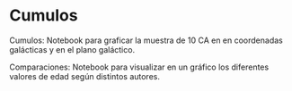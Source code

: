 # Cumulos
Cumulos: Notebook para graficar la muestra de 10 CA en  en coordenadas galácticas y en el plano galáctico.


Comparaciones: Notebook para visualizar en un gráfico los diferentes valores de edad según distintos autores.
